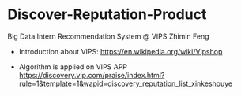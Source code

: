 # Discover-Reputation-Product
Big Data Intern Recommendation System @ VIPS Zhimin Feng

- Introduction about VIPS: https://en.wikipedia.org/wiki/Vipshop

- Algorithm is applied on VIPS APP https://discovery.vip.com/praise/index.html?rule=1&template=1&wapid=discovery_reputation_list_xinkeshouye
